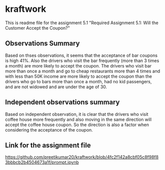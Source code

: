 # kraftwork
This is readme file for the assignment 5.1 "Required Assignment 5.1: Will the Customer Accept the Coupon?"
## Observations Summary
Based on thses observations, it seems that the acceptance of bar coupons is high 41%. Also the drivers who visit the bar frequently (more than 3 times a month) are more likely to accept the coupon. The drivers who visit bar more than once a month and go to cheap restaurants more than 4 times and with less than 50K income are more likely to accept the coupon than the drivers who go to bars more than once a month, had no kid passengers, and are not widowed and are under the age of 30.

## Independent observations summary 

Based on independent observation, it is clear that the drivers who visit coffee house more frequently and also moving in the same direction will accept the coffee house coupon. So the direction is also a factor when considering the acceptance of the coupon. 

## Link for the assignment file
https://github.com/preetikumar20/kraftwork/blob/4fc2f142a8cbf05c8f98f83bbbcb2b4504673a1f/prompt.ipynb


